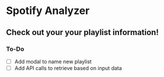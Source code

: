 # Spotify Analyzer

## Check out your your playlist information!

### To-Do 
- [ ] Add modal to name new playlist
- [ ] Add API calls to retrieve based on input data
